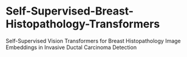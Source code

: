 # Self-Supervised-Breast-Histopathology-Transformers
Self-Supervised Vision Transformers for Breast Histopathology Image Embeddings in Invasive Ductal Carcinoma Detection
